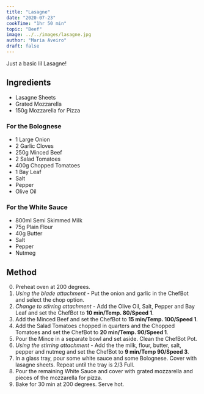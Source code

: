 ```yaml
---
title: "Lasagne"
date: "2020-07-23"
cookTime: "1hr 50 min"
topic: "Beef"
image: ../../images/lasagne.jpg
author: "Maria Aveiro"
draft: false
---
```


Just a basic lil Lasagne!

## Ingredients

- Lasagne Sheets
- Grated Mozzarella
- 150g Mozzarella for Pizza

### For the Bolognese

- 1 Large Onion
- 2 Garlic Cloves
- 250g Minced Beef
- 2 Salad Tomatoes
- 400g Chopped Tomatoes
- 1 Bay Leaf
- Salt
- Pepper
- Olive Oil

### For the White Sauce

- 800ml Semi Skimmed Milk
- 75g Plain Flour
- 40g Butter
- Salt
- Pepper
- Nutmeg

## Method

0. Preheat oven at 200 degrees.
1. _Using the blade attachment_ - Put the onion and garlic in the ChefBot and select the chop option.
1. _Change to stirring attachment_ - Add the Olive Oil, Salt, Pepper and Bay Leaf and set the ChefBot to **10 min/Temp. 80/Speed 1**.
1. Add the Minced Beef and set the ChefBot to **15 min/Temp. 100/Speed 1**.
1. Add the Salad Tomatoes chopped in quarters and the Chopped Tomatoes and set the ChefBot to **20 min/Temp. 90/Speed 1**.
1. Pour the Mince in a separate bowl and set aside. Clean the ChefBot Pot.
1. _Using the stirring attachment_ - Add the the milk, flour, butter, salt, pepper and nutmeg and set the ChefBot to **9 min/Temp 90/Speed 3**.
1. In a glass tray, pour some white sauce and some Bolognese. Cover with lasagne sheets. Repeat until the tray is 2/3 Full.
1. Pour the remaining White Sauce and cover with grated mozzarella and pieces of the mozzarella for pizza.
1. Bake for 30 min at 200 degrees. Serve hot.
